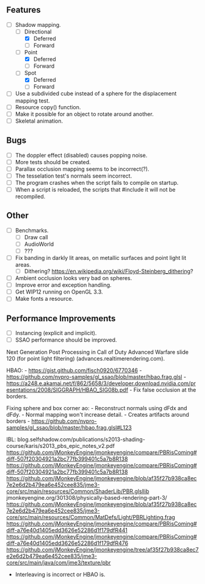 ## Features
- [ ] Shadow mapping.
    - [ ] Directional
        - [x] Deferred
        - [ ] Forward
    - [ ] Point
        - [x] Deferred
        - [ ] Forward
    - [ ] Spot
        - [x] Deferred
        - [ ] Forward
- [ ] Use a subdivided cube instead of a sphere for the displacement mapping test.
- [ ] Resource copy() function.
- [ ] Make it possible for an object to rotate around another.
- [ ] Skeletal animation.

## Bugs
- [ ] The doppler effect (disabled) causes popping noise.
- [ ] More tests should be created.
- [ ] Parallax occlusion mapping seems to be incorrect(?).
- [ ] The tesselation test's normals seem incorrect.
- [ ] The program crashes when the script fails to compile on startup.
- [ ] When a script is reloaded, the scripts that #include it will not be recompiled.

## Other
- [ ] Benchmarks.
    - [ ] Draw call
    - [ ] AudioWorld
    - [ ] ???
- [ ] Fix banding in darkly lit areas, on metallic surfaces and point light lit areas.
    - [ ] Dithering? https://en.wikipedia.org/wiki/Floyd-Steinberg_dithering?
- [ ] Ambient occlusion looks very bad on spheres.
- [ ] Improve error and exception handling.
- [ ] Get WIP12 running on OpenGL 3.3.
- [ ] Make fonts a resource.

## Performance Improvements
- [ ] Instancing (explicit and implicit).
- [ ] SSAO performance should be improved.

Next Generation Post Processing in Call of Duty Advanced Warfare slide 120 (for point light filtering) (advances.realtimerendering.com).

HBAO:
    - https://gist.github.com/fisch0920/6770346
    - https://github.com/nvpro-samples/gl_ssao/blob/master/hbao.frag.glsl
    - https://a248.e.akamai.net/f/862/5658/3/developer.download.nvidia.com/presentations/2008/SIGGRAPH/HBAO_SIG08b.pdf
    - Fix false occlusion at the borders.

Fixing sphere and box corner ao:
    - Reconstruct normals using dFdx and dFdy.
        - Normal mapping won't increase detail.
        - Creates artifacts around borders
            - https://github.com/nvpro-samples/gl_ssao/blob/master/hbao.frag.glsl#L123

IBL:
    blog.selfshadow.com/publications/s2013-shading-course/karis/s2013_pbs_epic_notes_v2.pdf
    https://github.com/jMonkeyEngine/jmonkeyengine/compare/PBRisComing#diff-507f20304921a2bc77fb399401c5a7b8R138
    https://github.com/jMonkeyEngine/jmonkeyengine/compare/PBRisComing#diff-507f20304921a2bc77fb399401c5a7b8R138
    https://github.com/jMonkeyEngine/jmonkeyengine/blob/af35f27b938ca8ec7e2e6d2b479ea6e452cee835/jme3-core/src/main/resources/Common/ShaderLib/PBR.glsllib
    jmonkeyengine.org/301308/physically-based-rendering-part-3/
    https://github.com/jMonkeyEngine/jmonkeyengine/blob/af35f27b938ca8ec7e2e6d2b479ea6e452cee835/jme3-core/src/main/resources/Common/MatDefs/Light/PBRLighting.frag
    https://github.com/jMonkeyEngine/jmonkeyengine/compare/PBRisComing#diff-a76e40d1405edd3626e52286d1f179dfR441
    https://github.com/jMonkeyEngine/jmonkeyengine/compare/PBRisComing#diff-a76e40d1405edd3626e52286d1f179dfR476
    https://github.com/jMonkeyEngine/jmonkeyengine/tree/af35f27b938ca8ec7e2e6d2b479ea6e452cee835/jme3-core/src/main/java/com/jme3/texture/pbr

- Interleaving is incorrect or HBAO is.
